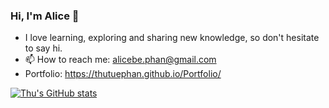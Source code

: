 ### Hi, I'm Alice 👋


- I love learning, exploring and sharing new knowledge, so don't hesitate to say hi.
-  📫 How to reach me: alicebe.phan@gmail.com
- Portfolio: https://thutuephan.github.io/Portfolio/

[![Thu's GitHub stats](https://github-readme-stats.vercel.app/api?username=thutuephan)](https://github.com/thutuephan/github-readme-stats)
